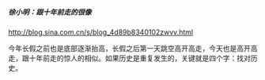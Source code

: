 ##### 徐小明：跟十年前走的很像
http://blog.sina.com.cn/s/blog_4d89b8340102zwvv.html

今年长假之前也是底部逐渐抬高，长假之后第一天跳空高开高走，今天也是高开高走，跟十年前走的惊人的相似。如果历史是重复发生的，关键就是四个字：找对历史。
